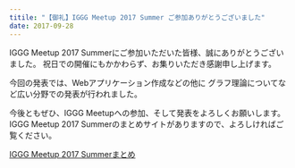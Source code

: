 ```yaml
---
titile: "【御礼】IGGG Meetup 2017 Summer ご参加ありがとうございました"
date: 2017-09-28
---
```


IGGG Meetup 2017 Summerにご参加いただいた皆様、誠にありがとうございました。
祝日での開催にもかかわらず、お集りいただき感謝申し上げます。

今回の発表では、Webアプリケーション作成などの他に
グラフ理論についてなど広い分野での発表が行われました。

今後ともぜひ、IGGG Meetupへの参加、そして発表をよろしくお願いします。
IGGG Meetup 2017 Summerのまとめサイトがありますので、よろしければご覧ください。

[IGGG Meetup 2017 Summerまとめ](https://www.iggg.org/wiki/?IGGG%20Meetup%202017%20Summer)